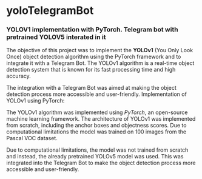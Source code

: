 # yoloTelegramBot
### YOLOV1 implementation with PyTorch.  Telegram bot with pretrained YOLOV5 interated in it


The objective of this project was to implement the **YOLOv1** (You Only Look Once) object detection algorithm using the PyTorch framework and to integrate it with a Telegram Bot. The YOLOv1 algorithm is a real-time object detection system that is known for its fast processing time and high accuracy. 

The integration with a Telegram Bot was aimed at making the object detection process more accessible and user-friendly.
Implementation of YOLOv1 using PyTorch:


The YOLOv1 algorithm was implemented using *PyTorch*, an open-source machine learning framework. The architecture of YOLOv1 was implemented from scratch, including the anchor boxes and objectness scores. Due to computational limitations the model was trained on 100 images from the Pascal VOC dataset.


Due to computational limitations, the model was not trained from scratch and instead, the already pretrained YOLOv5 model was used. This was integrated into the Telegram Bot to make the object detection process more accessible and user-friendly.


